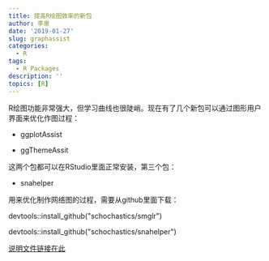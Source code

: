 ```yaml
---
title: 提高R绘图效率的新包
author: 李泉
date: '2019-01-27'
slug: graphassist
categories:
  - R
tags:
  - R Packages
description: ''
topics: [R]
---
```


R绘图功能非常强大，但学习曲线也很陡峭。现在有了几个新包可以通过图形用户界面来优化作图过程：

- ggplotAssist

- ggThemeAssit

这两个包都可以在RStudio里面正常安装，第三个包：

- snahelper

用来优化制作网络图的过程，需要从github里面下载：

devtools::install_github("schochastics/smglr")

devtools::install_github("schochastics/snahelper")


[说明文件链接在此](https://www.r-bloggers.com/an-rstudio-addin-for-network-analysis-and-visualization/)